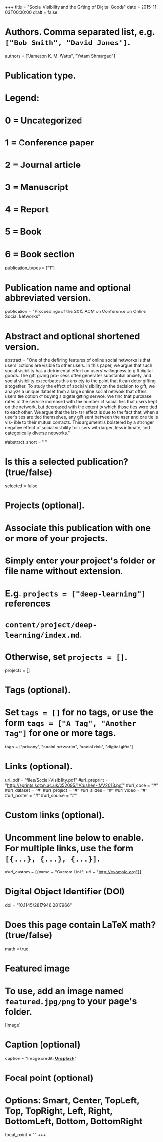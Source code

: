 +++
title = "Social Visibility and the Gifting of Digital Goods"
date = 2015-11-03T00:00:00
draft = false

# Authors. Comma separated list, e.g. `["Bob Smith", "David Jones"]`.
authors = ["Jameson K. M. Watts", "Yotam Shmargad"]

# Publication type.
# Legend:
# 0 = Uncategorized
# 1 = Conference paper
# 2 = Journal article
# 3 = Manuscript
# 4 = Report
# 5 = Book
# 6 = Book section
publication_types = ["1"]

# Publication name and optional abbreviated version.
publication = "Proceedings of the 2015 ACM on Conference on Online Social Networks"

# Abstract and optional shortened version.
abstract = "One of the defining features of online social networks is that users’ actions are visible to other users. In this paper, we argue that such social visibility has a detrimental effect on users’ willingness to gift digital goods. The gift giving pro- cess often generates substantial anxiety, and social visibility exacerbates this anxiety to the point that it can deter gifting altogether. To study the effect of social visibility on the decision to gift, we analyze a unique dataset from a large online social network that offers users the option of buying a digital gifting service. We find that purchase rates of the service increased with the number of social ties that users kept on the network, but decreased with the extent to which those ties were tied to each other. We argue that the lat- ter effect is due to the fact that, when a user’s ties are tied themselves, any gift sent between the user and one tie is vis- ible to their mutual contacts. This argument is bolstered by a stronger negative effect of social visibility for users with larger, less intimate, and categorically diverse networks."

#abstract_short = " "

# Is this a selected publication? (true/false)
selected = false

# Projects (optional).
#   Associate this publication with one or more of your projects.
#   Simply enter your project's folder or file name without extension.
#   E.g. `projects = ["deep-learning"]` references 
#   `content/project/deep-learning/index.md`.
#   Otherwise, set `projects = []`.
projects = []

# Tags (optional).
#   Set `tags = []` for no tags, or use the form `tags = ["A Tag", "Another Tag"]` for one or more tags.
tags = ["privacy", "social networks", "social risk", "digital gifts"]

# Links (optional).
url_pdf = "files/Social-Visibility.pdf"
#url_preprint = "http://eprints.soton.ac.uk/352095/1/Cushen-IMV2013.pdf"
#url_code = "#"
#url_dataset = "#"
#url_project = "#"
#url_slides = "#"
#url_video = "#"
#url_poster = "#"
#url_source = "#"

# Custom links (optional).
#   Uncomment line below to enable. For multiple links, use the form `[{...}, {...}, {...}]`.
#url_custom = [{name = "Custom Link", url = "http://example.org"}]

# Digital Object Identifier (DOI)
doi = "10.1145/2817946.2817966"

# Does this page contain LaTeX math? (true/false)
math = true

# Featured image
# To use, add an image named `featured.jpg/png` to your page's folder. 
[image]
  # Caption (optional)
  caption = "Image credit: [**Unsplash**](https://unsplash.com/photos/pLCdAaMFLTE)"

  # Focal point (optional)
  # Options: Smart, Center, TopLeft, Top, TopRight, Left, Right, BottomLeft, Bottom, BottomRight
  focal_point = ""
+++

